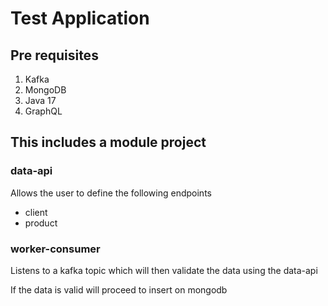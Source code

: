 # Test Application

## Pre requisites
1. Kafka
2. MongoDB
3. Java 17
4. GraphQL

## This includes a module project

### data-api
Allows the user to define the following endpoints

* client
* product

### worker-consumer
Listens to a kafka topic which will then validate the data
using the data-api

If the data is valid will proceed to insert on mongodb
